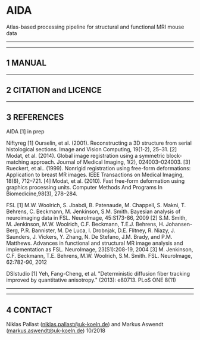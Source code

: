 # AIDA
Atlas-based processing pipeline for structural and functional MRI mouse data

****************************************************************************
------------
1 MANUAL
------------

------------
2 CITATION and LICENCE
------------

------------
3 REFERENCES
------------
AIDA
[1] in prep

Niftyreg
[1] Ourselin, et al. (2001). Reconstructing a 3D structure from serial
histological sections. Image and Vision Computing, 19(1-2), 25–31.
[2] Modat, et al. (2014). Global image registration using a symmetric block-
matching approach. Journal of Medical Imaging, 1(2), 024003–024003.
[3] Rueckert, et al.. (1999). Nonrigid registration using free-form
deformations: Application to breast MR images. IEEE Transactions on Medical
Imaging, 18(8), 712–721.
[4] Modat, et al. (2010). Fast free-form deformation using graphics processing
units. Computer Methods And Programs In Biomedicine,98(3), 278–284.

FSL
[1]  M.W. Woolrich, S. Jbabdi, B. Patenaude, M. Chappell, S. Makni, T. Behrens, C. Beckmann, M. Jenkinson, S.M. Smith. Bayesian analysis of neuroimaging data in FSL. NeuroImage, 45:S173-86, 2009
[2] S.M. Smith, M. Jenkinson, M.W. Woolrich, C.F. Beckmann, T.E.J. Behrens, H. Johansen-Berg, P.R. Bannister, M. De Luca, I. Drobnjak, D.E. Flitney, R. Niazy, J. Saunders, J. Vickers, Y. Zhang, N. De Stefano, J.M. Brady, and P.M. Matthews. Advances in functional and structural MR image analysis and implementation as FSL. NeuroImage, 23(S1):208-19, 2004
[3] M. Jenkinson, C.F. Beckmann, T.E. Behrens, M.W. Woolrich, S.M. Smith. FSL. NeuroImage, 62:782-90, 2012 

DSIstudio
[1] Yeh, Fang-Cheng, et al. "Deterministic diffusion fiber tracking improved by quantitative anisotropy." (2013): e80713. PLoS ONE 8(11)

****************************************************************************
------------
4 CONTACT
------------
Niklas Pallast (niklas.pallast@uk-koeln.de) and
Markus Aswendt (markus.aswendt@uk-koeln.de)
10/2018
